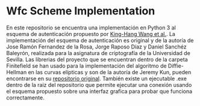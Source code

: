# Wfc Scheme Implementation
En este repositorio se encuentra una implementación en Python 3 al esquema de autenticación propuesto por [King-Hang Wang et al.](https://www.sciencedirect.com/science/article/abs/pii/S1574119216304369). La implementación del esquema de autenticación es original y de la autoría de Jose Ramón Fernandez de la Rosa, Jorge Raposo Díaz y Daniel Sanchéz Baleyrón, realizada para la asignatura de criptografía de la Universidad de Sevilla.
Las librerias del proyecto que se encuentran dentro de la carpeta Finitefield se han usado para la implementación del algoritmo de Diffie-Hellman en las curvas elípticas y son de la autoría de Jeremy Kun, pueden encontrarse en su [repositorio original](https://github.com/j2kun/elliptic-curve-diffie-hellman). 
También existe un ejecutable .exe dentro de la raiz del repositorio que permite ejecutar una conexión usando el esquema propuesto sobre una interfaz grafica para probar que funciona correctamente.

